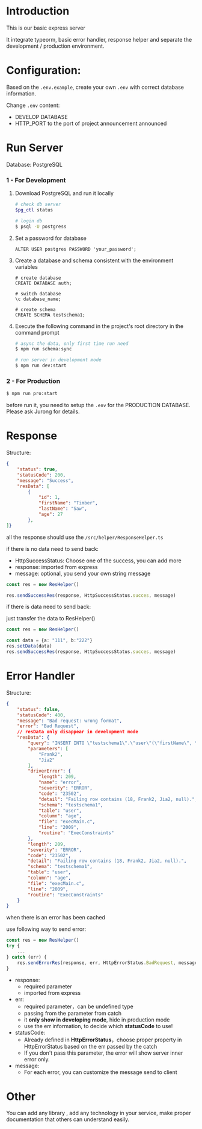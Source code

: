 # Introduction

This is our basic express server

It integrate typeorm, basic error handler, response helper and separate the development / production environment.



# Configuration:

Based on the `.env.example`, create your own `.env` with correct database information.

Change `.env` content:

- DEVELOP DATABASE
- HTTP_PORT to the port of project announcement announced





# Run Server

Database: PostgreSQL



### 1 - For Development

1. Download PostgreSQL and run it locally

   ~~~bash
   # check db server
   $pg_ctl status
   
   # login db
   $ psql -U postgress
   ~~~

   

2. Set a password for database

   ~~~postgresql
   ALTER USER postgres PASSWORD 'your_password';
   ~~~

   

3. Create a database and schema consistent with the environment variables

   ~~~postgresql
   # create database
   CREATE DATABASE auth;
   
   # switch database
   \c database_name;
   
   # create schema
   CREATE SCHEMA testschema1;
   ~~~

4. Execute the following command in the project's root directory in the command prompt

   ~~~bash
   # async the data, only first time run need
   $ npm run schema:sync
   
   # run server in development mode
   $ npm run dev:start
   ~~~

   

### 2 - For Production

~~~bash
$ npm run pro:start
~~~

before run it, you need to setup the `.env` for the PRODUCTION DATABASE. Please ask Jurong for details.



# Response

Structure:

~~~json
{
    "status": true,
    "statusCode": 200,
    "message": "Success",
    "resData": [
        {
            "id": 1,
            "firstName": "Timber",
            "lastName": "Saw",
            "age": 27
        },
]}
~~~



all the response should use the `/src/helper/ResponseHelper.ts`

if there is no data need to send back:

- HttpSuccessStatus: Choose one of the success, you can add more
- response: imported from express
- message: optional, you send your own string message

~~~typescript
const res = new ResHelper()

res.sendSuccessRes(response, HttpSuccessStatus.succes, message)
~~~

if there is data need to send back:

just transfer the data to ResHelper()

~~~typescript
const res = new ResHelper()

const data = {a: "111", b:"222"}
res.setData(data)
res.sendSuccessRes(response, HttpSuccessStatus.succes, message)
~~~



# Error Handler

Structure: 

~~~json
{
    "status": false,
    "statusCode": 400,
    "message": "Bad request: wrong format",
    "error": "Bad Request",
    // resData only disappear in development mode
    "resData": {
        "query": "INSERT INTO \"testschema1\".\"user\"(\"firstName\", \"lastName\", \"age\") VALUES ($1, $2, DEFAULT) RETURNING \"id\"",
        "parameters": [
            "Frank2",
            "Jia2"
        ],
        "driverError": {
            "length": 209,
            "name": "error",
            "severity": "ERROR",
            "code": "23502",
            "detail": "Failing row contains (18, Frank2, Jia2, null).",
            "schema": "testschema1",
            "table": "user",
            "column": "age",
            "file": "execMain.c",
            "line": "2009",
            "routine": "ExecConstraints"
        },
        "length": 209,
        "severity": "ERROR",
        "code": "23502",
        "detail": "Failing row contains (18, Frank2, Jia2, null).",
        "schema": "testschema1",
        "table": "user",
        "column": "age",
        "file": "execMain.c",
        "line": "2009",
        "routine": "ExecConstraints"
    }
}
~~~



when there is an error has been cached

use following way to send error:

~~~typescript
const res = new ResHelper()
try {
    ...
} catch (err) {
    res.sendErrorRes(response, err, HttpErrorStatus.BadRequest, message)
}
~~~

- response:
  - required parameter
  - imported from express
- err:
  - required parameter，can be undefined type
  - passing from the parameter from catch
  - it **only show in developing mode**, hide in production mode
  - use the err information, to decide which **statusCode** to use!
- statusCode:
  - Already defined in **HttpErrorStatus**，choose proper property in HttpErrorStatus based on the err passed by the catch
  - If you don't pass this parameter, the error will show server inner error only.
- message:
  - For each error, you can customize the message send to client



# Other

You can add any library , add any technology in your service, make proper documentation that others can understand easily. 









